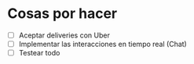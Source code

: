 # Cosas por hacer
- [ ] Aceptar deliveries con Uber
- [ ] Implementar las interacciones en tiempo real (Chat)
- [ ] Testear todo
